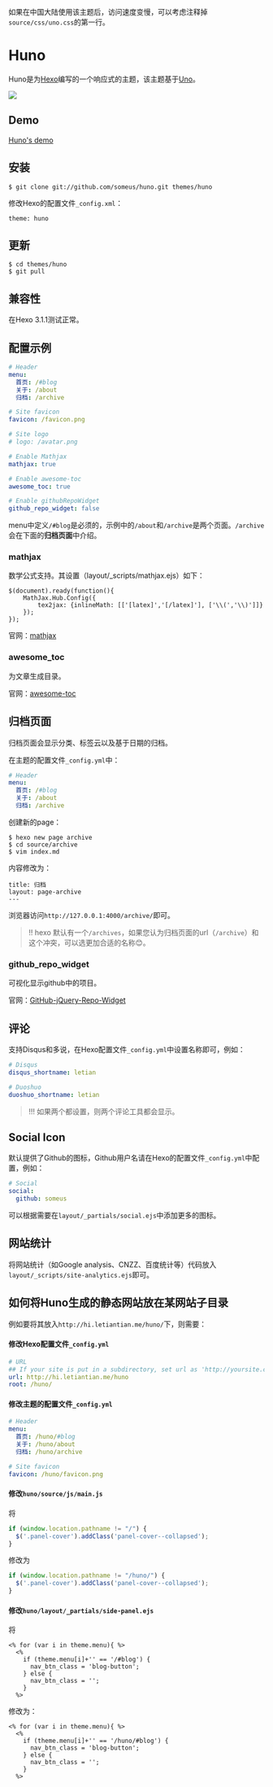 如果在中国大陆使用该主题后，访问速度变慢，可以考虑注释掉`source/css/uno.css`的第一行。


# Huno

Huno是为[Hexo](http://hexo.io/)编写的一个响应式的主题，该主题基于[Uno](https://github.com/daleanthony/uno/)。

![](./demo.gif)

## Demo

[Huno's demo](http://hi.letiantian.me/huno/)

## 安装

```plain
$ git clone git://github.com/someus/huno.git themes/huno
```

修改Hexo的配置文件`_config.xml`：
```plain
theme: huno
```

## 更新

```plain
$ cd themes/huno
$ git pull
```


## 兼容性
在Hexo 3.1.1测试正常。

## 配置示例

```yaml
# Header
menu:
  首页: /#blog
  关于: /about
  归档: /archive

# Site favicon
favicon: /favicon.png

# Site logo
# logo: /avatar.png

# Enable Mathjax
mathjax: true

# Enable awesome-toc
awesome_toc: true

# Enable githubRepoWidget
github_repo_widget: false
```

menu中定义`/#blog`是必须的，示例中的`/about`和`/archive`是两个页面。`/archive`会在下面的**归档页面**中介绍。

### mathjax
数学公式支持。其设置（layout/_scripts/mathjax.ejs）如下：
```
$(document).ready(function(){
    MathJax.Hub.Config({ 
        tex2jax: {inlineMath: [['[latex]','[/latex]'], ['\\(','\\)']]} 
    });
});
```

官网：[mathjax](https://www.mathjax.org/)


### awesome_toc
为文章生成目录。

官网：[awesome-toc](https://github.com/someus/awesome-toc)

## 归档页面
归档页面会显示分类、标签云以及基于日期的归档。

在主题的配置文件`_config.yml`中：
```yaml
# Header
menu:
  首页: /#blog
  关于: /about
  归档: /archive
```

创建新的page：
```plain
$ hexo new page archive
$ cd source/archive
$ vim index.md
```

内容修改为：
```
title: 归档
layout: page-archive
---
```

浏览器访问`http://127.0.0.1:4000/archive/`即可。

> !! hexo 默认有一个`/archives`，如果您认为归档页面的url（`/archive`）和这个冲突，可以选更加合适的名称:blush:。

### github_repo_widget
可视化显示github中的项目。

官网：[GitHub-jQuery-Repo-Widget](https://github.com/JoelSutherland/GitHub-jQuery-Repo-Widget)


## 评论
支持Disqus和多说，在Hexo配置文件`_config.yml`中设置名称即可，例如：
```yaml
# Disqus
disqus_shortname: letian

# Duoshuo
duoshuo_shortname: letian
```

> !!! 如果两个都设置，则两个评论工具都会显示。

## Social Icon
默认提供了Github的图标，Github用户名请在Hexo的配置文件`_config.yml`中配置，例如：
```yaml
# Social
social:
  github: someus
```

可以根据需要在`layout/_partials/social.ejs`中添加更多的图标。


## 网站统计
将网站统计（如Google analysis、CNZZ、百度统计等）代码放入`layout/_scripts/site-analytics.ejs`即可。

## 如何将Huno生成的静态网站放在某网站子目录

例如要将其放入`http://hi.letiantian.me/huno/`下，则需要：

#### 修改Hexo配置文件`_config.yml`
```yaml
# URL
## If your site is put in a subdirectory, set url as 'http://yoursite.com/child' and root as '/child/'
url: http://hi.letiantian.me/huno
root: /huno/
```

#### 修改主题的配置文件`_config.yml`
```yaml
# Header
menu:
  首页: /huno/#blog
  关于: /huno/about
  归档: /huno/archive

# Site favicon
favicon: /huno/favicon.png
```

#### 修改`huno/source/js/main.js`

将
```js
if (window.location.pathname != "/") {
  $('.panel-cover').addClass('panel-cover--collapsed');
}
```

修改为
```js
if (window.location.pathname != "/huno/") {
  $('.panel-cover').addClass('panel-cover--collapsed');
}
```

#### 修改`huno/layout/_partials/side-panel.ejs`
将
```plain
<% for (var i in theme.menu){ %>
  <%
    if (theme.menu[i]+'' == '/#blog') {
      nav_btn_class = 'blog-button';
    } else {
      nav_btn_class = '';
    }
  %>
```

修改为：

```plain
<% for (var i in theme.menu){ %>
  <%
    if (theme.menu[i]+'' == '/huno/#blog') {
      nav_btn_class = 'blog-button';
    } else {
      nav_btn_class = '';
    }
  %>
```